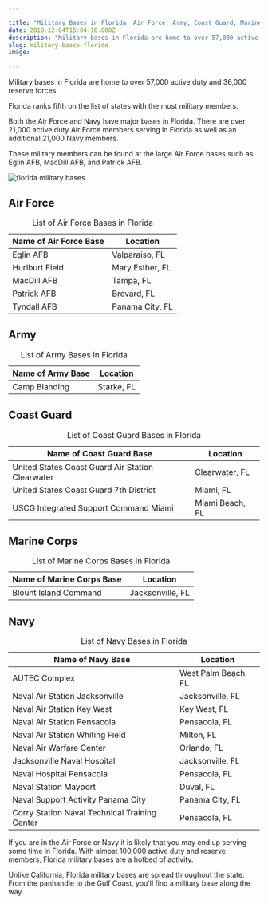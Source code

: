 ```yaml
---

title: "Military Bases in Florida: Air Force, Army, Coast Guard, Marines, Navy"
date: 2018-12-04T15:04:10.000Z
description: "Military bases in Florida are home to over 57,000 active duty and 36,000 reserve forces. Both the Air Force and Navy have major bases in Florida."
slug: military-bases-florida
image:

---
```


<p>Military bases in Florida are home to over 57,000 active duty and 36,000 reserve forces.</p>

<p>Florida ranks fifth on the list of states with the most military members.</p>

Both the Air Force and Navy have major bases in Florida. There are over 21,000 active duty Air Force members serving in Florida as well as an additional 21,000 Navy members.

These military members can be found at the large Air Force bases such as Eglin AFB, MacDill AFB, and Patrick AFB.

<img src="/img/florida_military_bases.jpg" alt="florida military bases" />

<h2>Air Force</h2>

<table class="specsleft">
<caption>List of Air Force Bases in Florida</caption>
<thead>
<tr>
<th><strong>Name of Air Force Base</strong></th>
<th><strong>Location</strong></th>
</tr>
</thead>
<tbody>
<tr>
<td>Eglin AFB</td>
<td>Valparaiso, FL</td>
</tr>
<tr>
<td>Hurlburt Field</td>
<td>Mary Esther, FL</td>
</tr>
<tr>
<td>MacDill AFB</td>
<td>Tampa, FL</td>
</tr>
<tr>
<td>Patrick AFB</td>
<td>Brevard, FL</td>
</tr>
<tr>
<td>Tyndall AFB</td>
<td>Panama City, FL</td>
</tr>
</tbody>
</table>

<h2>Army</h2>

<table class="specsleft">
<caption>List of Army Bases in Florida</caption>
<thead>
<tr>
<th><strong>Name of Army Base</strong></th>
<th><strong>Location</strong></th>
</tr>
</thead>
<tbody>
<tr>
<td>Camp Blanding</td>
<td>Starke, FL</td>
</tr>
</tbody>
</table>

<h2>Coast Guard</h2>

<table class="specsleft">
<caption>List of Coast Guard Bases in Florida</caption>
<thead>
<tr>
<th><strong>Name of Coast Guard Base</strong></th>
<th><strong>Location</strong></th>
</tr>
</thead>
<tbody>
<tr>
<td>United States Coast Guard Air Station Clearwater</td>
<td>Clearwater, FL</td>
</tr>
<tr>
<td>United States Coast Guard 7th District</td>
<td>Miami, FL</td>
</tr>
<tr>
<td>USCG Integrated Support Command Miami</td>
<td>Miami Beach, FL</td>
</tr>
</tbody>
</table>

<h2>Marine Corps</h2>

<table class="specsleft">
<caption>List of Marine Corps Bases in Florida</caption>
<thead>
<tr>
<th><strong>Name of Marine Corps Base</strong></th>
<th><strong>Location</strong></th>
</tr>
</thead>
<tbody>
<tr>
<td>Blount Island Command</td>
<td>Jacksonville, FL</td>
</tr>
</tbody>
</table>

<h2>Navy</h2>

<table class="specsleft">
<caption>List of Navy Bases in Florida</caption>
<thead>
<tr>
<th><strong>Name of Navy Base</strong></th>
<th><strong>Location</strong></th>
</tr>
</thead>
<tbody>
<tr>
<td>AUTEC Complex</td>
<td>West Palm Beach, FL</td>
</tr>
<tr>
<td>Naval Air Station Jacksonville</td>
<td>Jacksonville, FL</td>
</tr>
<tr>
<td>Naval Air Station Key West</td>
<td>Key West, FL</td>
</tr>
<tr>
<td>Naval Air Station Pensacola</td>
<td>Pensacola, FL</td>
</tr>
<tr>
<td>Naval Air Station Whiting Field</td>
<td>Milton, FL</td>
</tr>
<tr>
<td>Naval Air Warfare Center</td>
<td>Orlando, FL</td>
</tr>
<tr>
<td>Jacksonville Naval Hospital</td>
<td>Jacksonville, FL</td>
</tr>
<tr>
<td>Naval Hospital Pensacola</td>
<td>Pensacola, FL</td>
</tr>
<tr>
<td>Naval Station Mayport</td>
<td>Duval, FL</td>
</tr>
<tr>
<td>Naval Support Activity Panama City</td>
<td>Panama City, FL</td>
</tr>
<tr>
<td>Corry Station Naval Technical Training Center</td>
<td>Pensacola, FL</td>
</tr>
</tbody>
</table>

If you are in the Air Force or Navy it is likely that you may end up serving some time in Florida. With almost 100,000 active duty and reserve members, Florida military bases are a hotbed of activity.

Unlike California, Florida military bases are spread throughout the state. From the panhandle to the Gulf Coast, you'll find a military base along the way.

